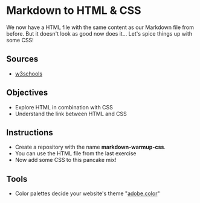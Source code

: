 # Markdown to HTML & CSS

We now have a HTML file with the same content as our Markdown file from before.
But it doesn't look as good now does it...
Let's spice things up with some CSS!


## Sources

- [w3schools](https://www.w3schools.com/css/default.asp)


## Objectives

- Explore HTML in combination with CSS
- Understand the link between HTML and CSS


## Instructions

- Create a repository with the name **markdown-warmup-css**. 
- You can use the HTML file from the last exercise
- Now add some CSS to this pancake mix!


## Tools

- Color palettes decide your website's theme "[adobe.color](https://color.adobe.com/en/)"


